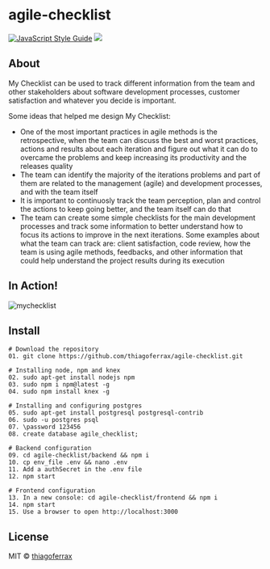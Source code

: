# agile-checklist
> 

[![JavaScript Style Guide](https://img.shields.io/badge/code_style-standard-brightgreen.svg)](https://standardjs.com)
<a href="https://opensource.org/licenses/MIT"><img src="https://img.shields.io/badge/License-MIT-blue.svg"></a>

## About

My Checklist can be used to track different information from the team and other stakeholders about software development processes, customer satisfaction and whatever you decide is important.

Some ideas that helped me design My Checklist:
<ul>
  <li>One of the most important practices in agile methods is the retrospective, when the team can discuss the best and worst practices, actions and results about each iteration and figure out what it can do to overcame the problems and keep increasing its productivity and the releases quality</li>
  <li>The team can identify the majority of the iterations problems and part of them are related to the management (agile) and development processes, and with the team itself</li>
  <li>It is important to continuosly track the team perception, plan and control the actions to keep going better, and the team itself can do that</li>
  <li>The team can create some simple checklists for the main development processes and track some information to better understand how to focus its actions to improve in the next iterations. Some examples about what the team can track are: client satisfaction, code review, how the team is using agile methods, feedbacks, and other information that could help understand the project results during its execution</li>
</ul>

## In Action!

![mychecklist](https://user-images.githubusercontent.com/43149895/53899265-98e44400-4018-11e9-95d8-2b2446eda7a6.gif)

>

## Install

```
# Download the repository
01. git clone https://github.com/thiagoferrax/agile-checklist.git

# Installing node, npm and knex
02. sudo apt-get install nodejs npm
03. sudo npm i npm@latest -g
04. sudo npm install knex -g

# Installing and configuring postgres
05. sudo apt-get install postgresql postgresql-contrib
06. sudo -u postgres psql
07. \password 123456
08. create database agile_checklist;

# Backend configuration
09. cd agile-checklist/backend && npm i
10. cp env_file .env && nano .env
11. Add a authSecret in the .env file
12. npm start

# Frontend configuration
13. In a new console: cd agile-checklist/frontend && npm i
14. npm start
15. Use a browser to open http://localhost:3000
```
## License

MIT © [thiagoferrax](https://github.com/thiagoferrax)
